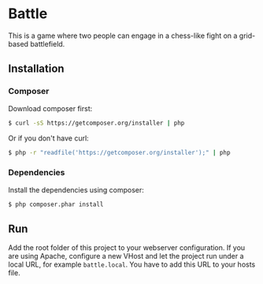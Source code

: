 # Battle

This is a game where two people can engage in a chess-like fight on a grid-based battlefield.

## Installation

### Composer

Download composer first:

``` bash
$ curl -sS https://getcomposer.org/installer | php
```

Or if you don't have curl:

``` bash
$ php -r "readfile('https://getcomposer.org/installer');" | php
```

### Dependencies

Install the dependencies using composer:

``` bash
$ php composer.phar install
```

## Run

Add the root folder of this project to your webserver configuration. If you are using Apache, configure a new VHost
and let the project run under a local URL, for example `battle.local`. You have to add this URL to your hosts file.
